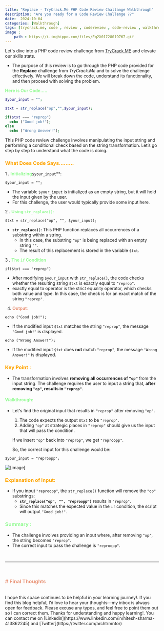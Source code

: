 ```yaml
---
title: "Replace - TryCrack.Me PHP Code Review Challange Walkthrough"
description: "Are you ready for a Code Review Challenge ??"
date:  2024-10-04
categories: [Walkthrough]
tags: [trycrack.me, code , review , codereview , code-review , walkthrough , Replace , PHP review , Replace, PHP, trycrackme] 
image :
    path : https://i.imghippo.com/files/Eq2X01728019767.gif
---
```



Let's dive into a PHP code review challenge from [TryCrack.ME](https://trycrack.me/) and elevate our skills stats.

- The purpose of this review is to go through the PHP code provided for the **Replace** challenge from _TryCrack.Me_ and to solve the challenge effectively. We will break down the code, understand its functionality, and then proceed with solving the problem.

<span style="color: PaleGreen;"><b>Here is Our **Code**.....</b></span>


```php
$your_input = "";

$txt = str_replace("op","",$your_input);

if($txt === "reprop")
  echo ("Good job!");
else
  echo ("Wrong Answer!");  
```

This PHP code review challenge involves manipulating the input string and performing a conditional check based on the string transformation. Let’s go step by step to understand what the code is doing.

### <span style="color: orange;"><b>What Does Code Says.........</b></span>

1 . <span style="color: PaleGreen;">**Initializing**</span>`$your_input`**:

```
$your_input = "";
```

- The variable `$your_input` is initialized as an empty string, but it will hold the input given by the user.
- For this challenge, the user would typically provide some input here.

2 . <span style="color: PaleGreen;">**Using `str_replace()`**:</span>

```
$txt = str_replace("op", "", $your_input);
```

- **`str_replace()`**: This PHP function replaces all occurrences of a substring within a string.
    - In this case, the substring `"op"` is being replaced with an empty string `""`.
    - The result of this replacement is stored in the variable `$txt`.

3 . <span style="color: PaleGreen;"> **The `if` Condition** </span>

```
if($txt === "reprop")
```

- After modifying `$your_input` with `str_replace()`, the code checks whether the resulting string `$txt` is exactly equal to `"reprop"`.
-  exactly equal to operator   is the strict equality operator, which checks both value and type. In this case, the check is for an exact match of the string `"reprop"`.

4. <span style="color: DarkSalmon;"> **Output**:</span>

```
echo ("Good job!");
```

- If the modified input `$txt` matches the string `"reprop"`, the message `"Good job!"` is displayed.

```
echo ("Wrong Answer!");
```

 - If the modified input `$txt` does **not** match `"reprop"`, the message `"Wrong Answer!"` is displayed.

### <span style="color: Orange;">**Key Point :**</span>

- The transformation involves **removing all occurrences of `"op"`** from the input string. The challenge requires the user to input a string that, **after removing `"op"`, results in `"reprop"`**.
####  <span style="color: PaleGreen;">Walkthrough:</span>

- Let's find the original input that results in `"reprop"` after removing `"op"`.
    
    1. The code expects the output `$txt` to be `"reprop"`.
    2. Adding `"op"` at strategic places in `"reprop"` should give us the input that will pass the condition.
    
    If we insert `"op"` back into `"reprop"`, we get `"reproopp"`.
    
    So, the correct input for this challenge would be:

```
$your_input = "reproopp";
```
![[image]](https://i.imghippo.com/files/nAtIQ1727762919.png)

### <span style="color: Orange;">**Explanation of Input:**</span>

- If you input `"reproopp"`, the `str_replace()` function will remove the `"op"` substrings:
    - **`str_replace("op", "", "reproopp")`** results in `"reprop"`.
    - Since this matches the expected value in the `if` condition, the script will output `"Good job!"`.

### <span style="color: PaleGreen;">**Summary :**</span>

- The challenge involves providing an input where, after removing `"op"`, the string becomes `"reprop"`.
- The correct input to pass the challenge is `"reproopp"`.

<br>

-------------------------------

<br>

### <span style="color: DarkSalmon;"><b># Final Thoughts</b></span>
<br>
I hope this space continues to be helpful in your learning journey!. If you find this blog helpful, I’d love to hear your thoughts—my inbox is always open for feedback. Please excuse any typos, and feel free to point them out so I can correct them. Thanks for understanding and happy learning!. You can contact me on
[Linkedin](https://www.linkedin.com/in/hitesh-sharma-413862245) and [Twitter](https://twitter.com/archtrmntor)
